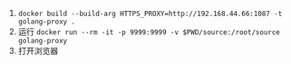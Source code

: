 1. `docker build --build-arg HTTPS_PROXY=http://192.168.44.66:1087 -t golang-proxy .`
2. 运行 `docker run --rm -it -p 9999:9999 -v $PWD/source:/root/source golang-proxy`
3. 打开浏览器
